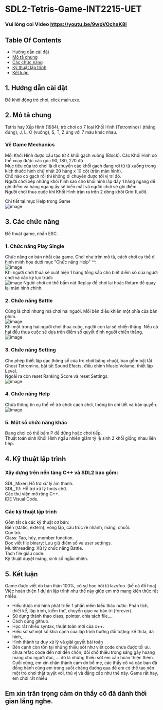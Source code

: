 # SDL2-Tetris-Game-INT2215-UET
### Vui lòng coi Video https://youtu.be/9wpVOchaK8I
## Table Of Contents <br />
* [Hướng dẫn cài đặt](#setup)
* [Mô tả chung](#info)
* [Các chức năng](#detail)
* [Kỹ thuật lập trình](#tech)
* [Kết luận](#summary)
## 1. Hướng dẫn cài đặt <br />
Để khởi động trò chơi, click main.exe.


## 2. Mô tả chung <br />

Tetris hay Xếp Hình (1984), trò chơi có 7 loại Khối Hình (Tetromino) I (thẳng đứng), J, L, O (vuông), S, T, Z ứng với 7 màu khác nhau. <br />
### Về Game Mechanics <br />
Mỗi Khối Hình được cấu tạo từ 4 khối gạch vuông (Block). Các Khối Hình có thể xoay được các góc 90, 180, 270 độ. <br />
Mục tiêu của trò chơi là di chuyển các khối gạch đang rơi từ từ xuống trong kích thước hình chữ nhật 20 hàng x 10 cột (trên màn hình).  <br />
Chỗ nào có gạch rồi thì không di chuyển được tới vị trí đó. <br />
Người chơi xếp những khối hình sao cho khối hình lấp đầy 1 hàng ngang để ghi điểm và hàng ngang ấy sẽ biến mất và người chơi sẽ ghi điểm. <br />
Người chơi thua cuộc khi Khối Hình tràn ra trên 2 dòng khỏi Grid (Lưới). <br />

Chi tiết tại mục Help trong Game <br />
![image](https://user-images.githubusercontent.com/94885088/169710203-0dca5817-3242-460e-8323-bc12a4390d6a.png)

## 3. Các chức năng
Để thoát game, nhấn ESC.
### 1. Chức năng Play Single <br />
Chức năng cơ bản nhất của game. Chơi như trên mô tả, cách chơi cụ thể ở hình minh họa dưới mục "Chức năng Help" ^^. <br />
![image](https://user-images.githubusercontent.com/94885088/169710259-a1b0b66c-3d18-4c8a-b8d8-9fc094dfe1da.png)
<br />
Khi người chơi thua sẽ xuất hiện 1 bảng tổng sắp cho biết điểm số của người chơi và các kỷ lục trước<br />
![image](https://user-images.githubusercontent.com/94885088/169710488-80d9d7a1-f174-4aae-bcf7-97565e011809.png)
Người chơi có thể bấm nút Replay để chơi lại hoặc Return để quay lại màn hình chính.
### 2. Chức năng Battle <br />
Cũng là chơi nhưng mà chơi hai người. Mỗi bên điều khiển một phía của bàn phím. <br />
![image](https://user-images.githubusercontent.com/94885088/169710291-548f96b8-1293-421b-9476-129dd74ed5df.png)
<br />
Khi một trong hai người chơi thua cuộc, người còn lại sẽ chiến thắng.
Nếu cả hai đều thua cuộc sẽ dựa trên điểm số quyết định người chiến thắng.
<br />
![image](https://user-images.githubusercontent.com/94885088/169710558-be531114-de21-45e3-a876-0b3a2d64d1bd.png)

### 3. Chức năng Setting <br />
Cho phép thiết lập các thông số của trò chơi bằng chuột, bao gồm bật tắt Ghost Tetromino, bật tắt Sound Efects, điều chỉnh Music Volume, thiết lập Level. <br />
Ngoài ra còn reset Ranking Score và reset Settings. <br />
![image](https://user-images.githubusercontent.com/94885088/169710316-90c18edd-0bef-4967-981f-455d545b4f18.png)

### 4. Chức năng Help <br />
Chứa thông tin cụ thể về trò chơi: cách chơi, thông tin chi tiết và bản quyền.<br />
![image](https://user-images.githubusercontent.com/94885088/169710416-76b97939-e7b3-4aa4-845e-46b67bbdf973.png)<br />

### 5. Một số chức năng khác <br />
Đang chơi có thể bấm P để dừng hoặc chơi tiếp.<br />
Thuật toán sinh Khối Hình ngẫu nhiên giảm tỷ lệ sinh 2 khối giống nhau liên tiếp.

## 4. Kỹ thuật lập trình <br />
### Xây dựng trên nền tảng C++ và SDL2 bao gồm:<br />
SDL_Mixer: Hỗ trợ xử lý âm thanh. <br />
SDL_Ttf: Hỗ trợ xử lý fonts chữ. <br />
Các thư viện mở rộng C++. <br />
IDE Visual Code. <br />
### Các kỹ thuật lập trình <br />
Gồm tất cả các kỹ thuật cơ bản: <br />
Biến (static, extern), vòng lặp, cấu trúc rẽ nhánh, mảng, chuỗi. <br />
Con trỏ. <br />
Class: Tạo, hủy, member function. <br />
Đọc viết file binary: Lưu giữ điểm số và user settings. <br />
Multithreading: Xử lý chức năng Battle.<br />
Tách file giấu code.<br />
Kỹ thuật duyệt mảng, sinh số ngẫu nhiên.<br />

## 5. Kết luận
Game được viết do bản thân 100%, có sự học hỏi từ lazyfoo. (kể cả đồ họa)<br />
Việc hoàn thiện 1 dự án lập trình như thế này giúp em mở mang kiến thức rất nhiều.<br />
- Hiểu được mô hình phát triển 1 phần mềm kiểu thác nước: Phân tích, thiết kế, lập trình, kiểm thử, chuyển giao và bảo trì (forever).<br />
- Sử dụng thành thạo class, pointer, chia tách file,...<br />
- Cách dùng github.<br />
- Học rất nhiều syntax, thuật toán mới của c++.<br />
- Hiểu sơ sơ một số khía cạnh của lập trình hướng đối tượng: kế thừa, đa hình,...<br />
- Hình thành tư duy xử lý và giải quyết bài toán<br />
- Bên cạnh còn tồn tại những thiếu sót như viết code chưa được tối ưu, chưa refac code đến nơi đến chốn, đôi chỗ thiếu trong sáng gây hoang mang cho người đọc, ... đó là những thiếu sót em cần hoàn thiện thêm.<br />
Cuối cùng, em xin chân thành cảm ơn bố mẹ, các thầy cô và các bạn đã đồng hành cùng em trong suốt chặng đường qua để em có thể tạo nên một trò chơi thật tuyệt vời, thú vị và đẳng cấp như thế này. Game rất hay, em chơi rất nhiều <br />

## Em xin trân trọng cảm ơn thầy cô đã dành thời gian lắng nghe.
